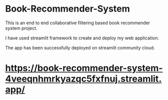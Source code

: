 # Book-Recommender-System

This is an end to end collaborative filtering based book recommender system project.

I have used streamlit framework to create and deploy my web application.

The app has been successfully deployed on streamlit community cloud.

# https://book-recommender-system-4veeqnhmrkyazqc5fxfnuj.streamlit.app/
